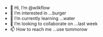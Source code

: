 - 👋 Hi, I’m @wilkflow
- 👀 I’m interested in ...burger
- 🌱 I’m currently learning ...water
- 💞️ I’m looking to collaborate on ...last week
- 📫 How to reach me ...use tommorow

<!---
wilkflow/wilkflow is a ✨ special ✨ repository because its `README.md` (this file) appears on your GitHub profile.
You can click the Preview link to take a look at your changes.
--->
